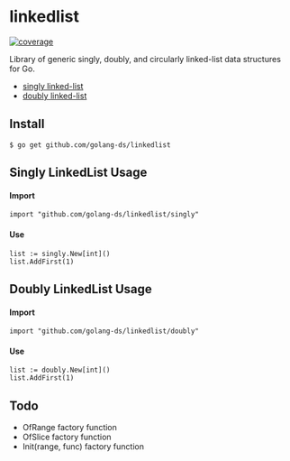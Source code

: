 # linkedlist
<a href="https://coveralls.io/github/badges/shields">
    <img src="https://img.shields.io/coveralls/github/badges/shields" alt="coverage">
</a>

Library of generic singly, doubly, and circularly linked-list data structures for Go.

* [singly linked-list](./singly/)
* [doubly linked-list](./doubly/)


## Install
```
$ go get github.com/golang-ds/linkedlist
```

## Singly LinkedList Usage
#### Import
```
import "github.com/golang-ds/linkedlist/singly"
```
#### Use
```
list := singly.New[int]()
list.AddFirst(1)
```

## Doubly LinkedList Usage
#### Import
```
import "github.com/golang-ds/linkedlist/doubly"
```
#### Use
```
list := doubly.New[int]()
list.AddFirst(1)
```

## Todo
* OfRange factory function
* OfSlice factory function
* Init(range, func) factory function

